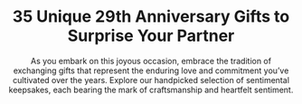 ---
layout: post
title: 35 Unique 29th Anniversary Gifts to Surprise Your Partner
subtitle: As you embark on this joyous occasion, embrace the tradition of exchanging gifts that represent the enduring love and commitment you’ve cultivated over the years. Explore our handpicked selection of sentimental keepsakes, each bearing the mark of craftsmanship and heartfelt sentiment.
header-img: "img/post/2023/09/copied/29th-anniversary-gifts.jpg"
header-style: text
permalink: "/29th-anniversary-gifts/"
catalog: true
tags:
  - Recipients 
  - Men
---    